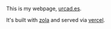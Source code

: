 This is my webpage, [urcad.es](https://urcad.es).

It's built with [zola](https://www.getzola.org/) and served via [vercel](https://vercel.com/).
